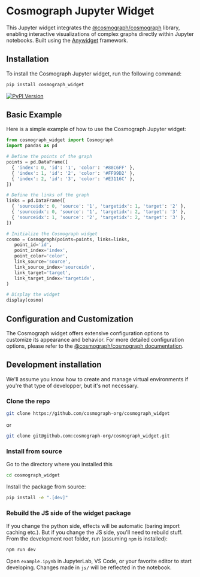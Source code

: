 # Cosmograph Jupyter Widget

This Jupyter widget integrates the [@cosmograph/cosmograph](https://www.npmjs.com/package/@cosmograph/cosmograph) library, enabling interactive visualizations of complex graphs directly within Jupyter notebooks. Built using the [Anywidget](https://github.com/manzt/anywidget) framework.

## Installation

To install the Cosmograph Jupyter widget, run the following command:

```sh
pip install cosmograph_widget
```

[![PyPI Version](https://img.shields.io/pypi/v/cosmograph_widget)](https://pypi.org/project/cosmograph_widget/)

## Basic Example
Here is a simple example of how to use the Cosmograph Jupyter widget:

```python
from cosmograph_widget import Cosmograph
import pandas as pd

# Define the points of the graph
points = pd.DataFrame([
  { 'index': 0, 'id': '1', 'color': '#88C6FF' },
  { 'index': 1, 'id': '2', 'color': '#FF99D2' },
  { 'index': 2, 'id': '3', 'color': '#E3116C' },
])

# Define the links of the graph
links = pd.DataFrame([
  { 'sourceidx': 0, 'source': '1', 'targetidx': 1, 'target': '2' },
  { 'sourceidx': 0, 'source': '1', 'targetidx': 2, 'target': '3' },
  { 'sourceidx': 1, 'source': '2', 'targetidx': 2, 'target': '3' },
])

# Initialize the Cosmograph widget
cosmo = Cosmograph(points=points, links=links,
   point_id='id',
   point_index='index',
   point_color='color',
   link_source='source',
   link_source_index='sourceidx',
   link_target='target',
   link_target_index='targetidx',
)

# Display the widget
display(cosmo)
```

## Configuration and Customization

The Cosmograph widget offers extensive configuration options to customize its appearance and behavior. For more detailed configuration options, please refer to the [@cosmograph/cosmograph documentation](https://cosmograph.app/docs/cosmograph/Cosmograph%20Library/Cosmograph#passing-the-data-and-configuration).

## Development installation

We'll assume you know how to create and manage virtual environments if you're that type of developper, but it's not necessary.

### Clone the repo

```sh
git clone https://github.com/cosmograph-org/cosmograph_widget
```

or

```sh
git clone git@github.com:cosmograph-org/cosmograph_widget.git
```

### Install from source

Go to the directory where you installed this

```sh
cd cosmograph_widget
```

Install the package from source:

```sh
pip install -e ".[dev]"
```

### Rebuild the JS side of the widget package

If you change the python side, effects will be automatic (baring import caching etc.). 
But if you change the JS side, you'll need to rebuild stuff. 
From the development root folder, run (assuming `npm` is installed):

```sh
npm run dev
```

Open `example.ipynb` in JupyterLab, VS Code, or your favorite editor
to start developing. Changes made in `js/` will be reflected
in the notebook.
